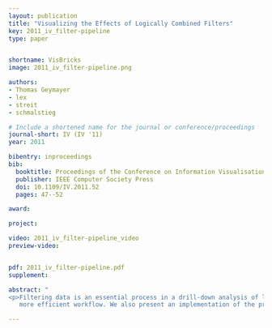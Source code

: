 ```yaml
---
layout: publication
title: "Visualizing the Effects of Logically Combined Filters"
key: 2011_iv_filter-pipeline
type: paper


shortname: VisBricks
image: 2011_iv_filter-pipeline.png

authors:
- Thomas Geymayer
- lex
- streit
- schmalstieg

# Include a shortened name for the journal or conference/proceedings
journal-short: IV (IV '11)
year: 2011

bibentry: inproceedings
bib:
  booktitle: Proceedings of the Conference on Information Visualisation (IV '11)
  publisher: IEEE Computer Society Press
  doi: 10.1109/IV.2011.52
  pages: 47--52

award: 

project:

video: 2011_iv_filter-pipeline_video
preview-video:


pdf: 2011_iv_filter-pipeline.pdf
supplement:

abstract: "
<p>Filtering data is an essential process in a drill-down analysis of large data sets. Filtering can be necessary for several reasons. The main objective for filters is to uncover the relevant subsets of a dataset. Another, equally relevant goal is to reduce a dataset to dimensions to which either visualization or algorithmic analysis techniques scale. However, with multiple filters applied and possibly even logically combined, it becomes difficult for users to judge the effects of a filter chain. In this paper we present a simple, yet effective way to interactively visualize a sequence of filters and logical combinations of these. Such a visualized filter-pipeline allows analysts to easily judge the effect of every single filter and also their combination on the data set under investigation and therefore, leads to a faster and
   more efficient workflow. We also present an implementation of the proposed technique in an information visualization framework for the life sciences. The technique, however, could be employed in many other information visualization contexts as well.</p>"

---
```



